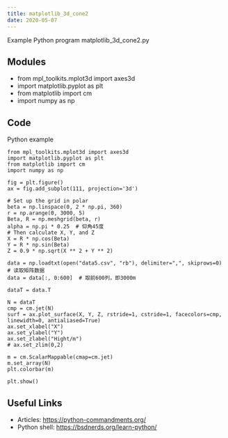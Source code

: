 ```yaml
---
title: matplotlib_3d_cone2
date: 2020-05-07
---
```

Example Python program matplotlib_3d_cone2.py

## Modules

* from mpl_toolkits.mplot3d import axes3d
* import matplotlib.pyplot as plt
* from matplotlib import cm
* import numpy as np

## Code

Python example

    from mpl_toolkits.mplot3d import axes3d
    import matplotlib.pyplot as plt
    from matplotlib import cm
    import numpy as np
    
    fig = plt.figure()
    ax = fig.add_subplot(111, projection='3d')
    
    # Set up the grid in polar
    beta = np.linspace(0, 2 * np.pi, 360)
    r = np.arange(0, 3000, 5)
    Beta, R = np.meshgrid(beta, r)
    alpha = np.pi * 0.25  # 仰角45度
    # Then calculate X, Y, and Z
    X = R * np.cos(Beta)
    Y = R * np.sin(Beta)
    Z = 0.9 * np.sqrt(X ** 2 + Y ** 2)
    
    data = np.loadtxt(open("data5.csv", "rb"), delimiter=",", skiprows=0)  # 读取矩阵数据
    data = data[:, 0:600]  # 取前600列，即3000m
    
    dataT = data.T
    
    N = dataT
    cmp = cm.jet(N)
    surf = ax.plot_surface(X, Y, Z, rstride=1, cstride=1, facecolors=cmp, linewidth=0, antialiased=True)
    ax.set_xlabel("X")
    ax.set_ylabel("Y")
    ax.set_zlabel("Hight/m")
    # ax.set_zlim(0,2)
    
    m = cm.ScalarMappable(cmap=cm.jet)
    m.set_array(N)
    plt.colorbar(m)
    
    plt.show()
    

## Useful Links

- Articles: https://python-commandments.org/
- Python shell: https://bsdnerds.org/learn-python/
